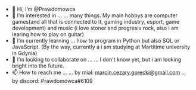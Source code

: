 - 👋 Hi, I’m @Prawdomowca
- 👀 I’m interested in ...
     ... many things. My main hobbys are computer games(and all that is connected to it, gaming industry, esport, game development) 
         and music (i love stoner and progresiv rock, also i am learing how to play on guitar)
- 🌱 I’m currently learning ...
      how to program in Python but also SQL or JavaScript. (By the way, currently a i am studying at Martitime university in Gdynia)
- 💞️ I’m looking to collaborate on ...
      ... I don't know yet, but i am looking bright into the future.
- 📫 How to reach me ...
      ... by mial: marcin.cezary.gorecki@gmail.com 
      ... by discord: Prawdomówca#6109 

<!---
Prawdomowca/Prawdomowca is a ✨ special ✨ repository because its `README.md` (this file) appears on your GitHub profile.
You can click the Preview link to take a look at your changes.
--->
